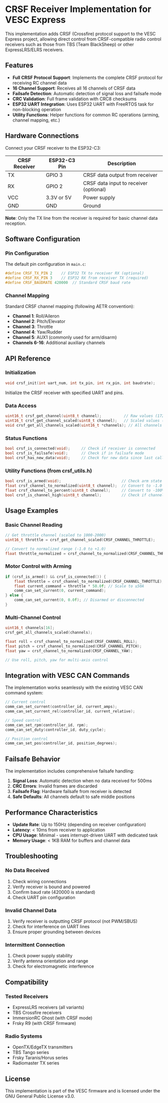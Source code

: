 # CRSF Receiver Implementation for VESC Express

This implementation adds CRSF (Crossfire) protocol support to the VESC Express project, allowing direct control from CRSF-compatible radio control receivers such as those from TBS (Team BlackSheep) or other ExpressLRS/ELRS receivers.

## Features

- **Full CRSF Protocol Support**: Implements the complete CRSF protocol for receiving RC channel data
- **16 Channel Support**: Receives all 16 channels of CRSF data
- **Failsafe Detection**: Automatic detection of signal loss and failsafe mode
- **CRC Validation**: Full frame validation with CRC8 checksums
- **ESP32 UART Integration**: Uses ESP32 UART with FreeRTOS task for non-blocking operation
- **Utility Functions**: Helper functions for common RC operations (arming, channel mapping, etc.)

## Hardware Connections

Connect your CRSF receiver to the ESP32-C3:

| CRSF Receiver | ESP32-C3 Pin | Description |
|---------------|--------------|-------------|
| TX            | GPIO 3       | CRSF data output from receiver |
| RX            | GPIO 2       | CRSF data input to receiver (optional) |
| VCC           | 3.3V or 5V   | Power supply |
| GND           | GND          | Ground |

**Note**: Only the TX line from the receiver is required for basic channel data reception.

## Software Configuration

### Pin Configuration
The default pin configuration in `main.c`:
```c
#define CRSF_TX_PIN 2    // ESP32 TX to receiver RX (optional)
#define CRSF_RX_PIN 3    // ESP32 RX from receiver TX (required)
#define CRSF_BAUDRATE 420000  // Standard CRSF baud rate
```

### Channel Mapping
Standard CRSF channel mapping (following AETR convention):
- **Channel 1**: Roll/Aileron
- **Channel 2**: Pitch/Elevator  
- **Channel 3**: Throttle
- **Channel 4**: Yaw/Rudder
- **Channel 5**: AUX1 (commonly used for arm/disarm)
- **Channels 6-16**: Additional auxiliary channels

## API Reference

### Initialization
```c
void crsf_init(int uart_num, int tx_pin, int rx_pin, int baudrate);
```
Initialize the CRSF receiver with specified UART and pins.

### Data Access
```c
uint16_t crsf_get_channel(uint8_t channel);          // Raw values (172-1811)
uint16_t crsf_get_channel_scaled(uint8_t channel);   // Scaled values (1000-2000)
void crsf_get_all_channels_scaled(uint16_t *channels); // All channels at once
```

### Status Functions
```c
bool crsf_is_connected(void);     // Check if receiver is connected
bool crsf_is_failsafe(void);      // Check if in failsafe mode
bool crsf_has_new_data(void);     // Check for new data since last call
```

### Utility Functions (from crsf_utils.h)
```c
bool crsf_is_armed(void);                           // Check arm state (AUX1 high)
float crsf_channel_to_normalized(uint8_t channel);  // Convert to -1.0 to +1.0
float crsf_channel_to_percent(uint8_t channel);     // Convert to -100% to +100%
bool crsf_is_channel_high(uint8_t channel);         // Check if channel > 1700
```

## Usage Examples

### Basic Channel Reading
```c
// Get throttle channel (scaled to 1000-2000)
uint16_t throttle = crsf_get_channel_scaled(CRSF_CHANNEL_THROTTLE);

// Convert to normalized range (-1.0 to +1.0)
float throttle_normalized = crsf_channel_to_normalized(CRSF_CHANNEL_THROTTLE);
```

### Motor Control with Arming
```c
if (crsf_is_armed() && crsf_is_connected()) {
    float throttle = crsf_channel_to_normalized(CRSF_CHANNEL_THROTTLE);
    float current_command = throttle * 50.0f; // Scale to ±50A
    comm_can_set_current(0, current_command);
} else {
    comm_can_set_current(0, 0.0f); // Disarmed or disconnected
}
```

### Multi-Channel Control
```c
uint16_t channels[16];
crsf_get_all_channels_scaled(channels);

float roll = crsf_channel_to_normalized(CRSF_CHANNEL_ROLL);
float pitch = crsf_channel_to_normalized(CRSF_CHANNEL_PITCH);
float yaw = crsf_channel_to_normalized(CRSF_CHANNEL_YAW);

// Use roll, pitch, yaw for multi-axis control
```

## Integration with VESC CAN Commands

The implementation works seamlessly with the existing VESC CAN command system:

```c
// Current control
comm_can_set_current(controller_id, current_amps);
comm_can_set_current_rel(controller_id, current_relative);

// Speed control  
comm_can_set_rpm(controller_id, rpm);
comm_can_set_duty(controller_id, duty_cycle);

// Position control
comm_can_set_pos(controller_id, position_degrees);
```

## Failsafe Behavior

The implementation includes comprehensive failsafe handling:

1. **Signal Loss**: Automatic detection when no data received for 500ms
2. **CRC Errors**: Invalid frames are discarded
3. **Failsafe Flag**: Hardware failsafe from receiver is detected
4. **Safe Defaults**: All channels default to safe middle positions

## Performance Characteristics

- **Update Rate**: Up to 150Hz (depending on receiver configuration)
- **Latency**: < 10ms from receiver to application
- **CPU Usage**: Minimal - uses interrupt-driven UART with dedicated task
- **Memory Usage**: < 1KB RAM for buffers and channel data

## Troubleshooting

### No Data Received
1. Check wiring connections
2. Verify receiver is bound and powered
3. Confirm baud rate (420000 is standard)
4. Check UART pin configuration

### Invalid Channel Data
1. Verify receiver is outputting CRSF protocol (not PWM/SBUS)
2. Check for interference on UART lines
3. Ensure proper grounding between devices

### Intermittent Connection
1. Check power supply stability
2. Verify antenna orientation and range
3. Check for electromagnetic interference

## Compatibility

### Tested Receivers
- ExpressLRS receivers (all variants)
- TBS Crossfire receivers
- ImmersionRC Ghost (with CRSF mode)
- Frsky R9 (with CRSF firmware)

### Radio Systems
- OpenTX/EdgeTX transmitters
- TBS Tango series
- Frsky Taranis/Horus series
- Radiomaster TX series

## License

This implementation is part of the VESC firmware and is licensed under the GNU General Public License v3.0.
